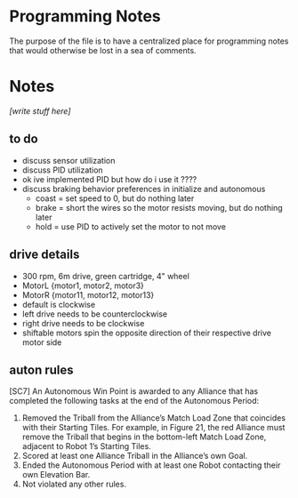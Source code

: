 # Programming Notes

The purpose of the file is to have a centralized place for programming notes that would otherwise be lost in a sea of comments.

# Notes

_[write stuff here]_

## to do
- discuss sensor utilization
- discuss PID utilization
- ok ive implemented PID but how do i use it ????
- discuss braking behavior preferences in initialize and autonomous
    - coast = set speed to 0, but do nothing later
    - brake = short the wires so the motor resists moving, but do nothing later
    - hold = use PID to actively set the motor to not move

## drive details

- 300 rpm, 6m drive, green cartridge, 4" wheel
- MotorL {motor1, motor2, motor3}
- MotorR {motor11, motor12, motor13}
- default is clockwise
- left drive needs to be counterclockwise
- right drive needs to be clockwise
- shiftable motors spin the opposite direction of their respective drive motor side

## auton rules

[SC7] An Autonomous Win Point is awarded to any Alliance that has completed the following tasks at the end of the Autonomous Period:

1. Removed the Triball from the Alliance’s Match Load Zone that coincides with their Starting Tiles. For example, in Figure 21, the red Alliance must remove the Triball that begins in the bottom-left Match Load Zone, adjacent to Robot 1’s Starting Tiles.
2. Scored at least one Alliance Triball in the Alliance’s own Goal.
3. Ended the Autonomous Period with at least one Robot contacting their own Elevation Bar.
4. Not violated any other rules.
 